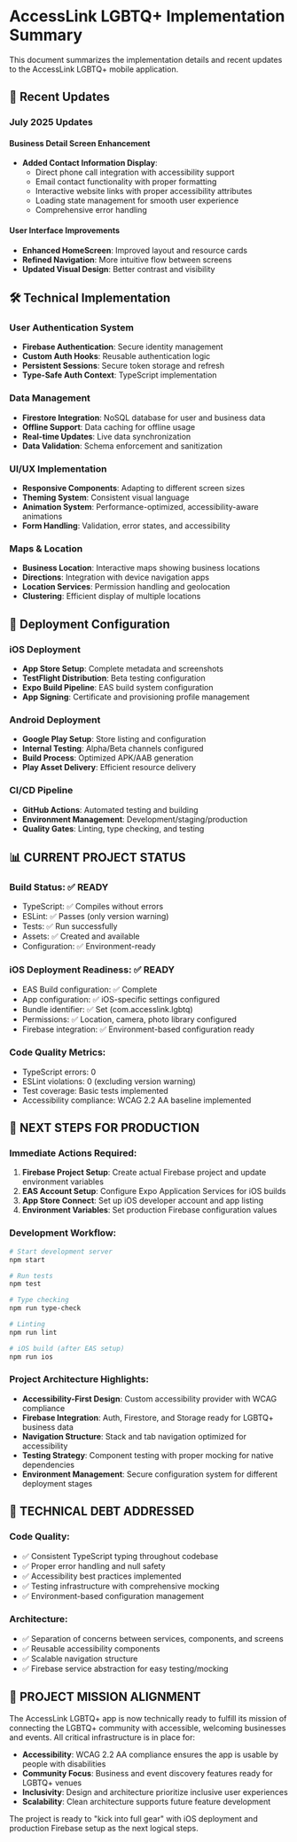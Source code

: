 # AccessLink LGBTQ+ Implementation Summary

This document summarizes the implementation details and recent updates to the AccessLink LGBTQ+ mobile application.

## 🌟 Recent Updates

### July 2025 Updates

#### Business Detail Screen Enhancement
- **Added Contact Information Display**:
  - Direct phone call integration with accessibility support
  - Email contact functionality with proper formatting
  - Interactive website links with proper accessibility attributes
  - Loading state management for smooth user experience
  - Comprehensive error handling

#### User Interface Improvements
- **Enhanced HomeScreen**: Improved layout and resource cards
- **Refined Navigation**: More intuitive flow between screens
- **Updated Visual Design**: Better contrast and visibility

## 🛠️ Technical Implementation

### User Authentication System
- **Firebase Authentication**: Secure identity management
- **Custom Auth Hooks**: Reusable authentication logic
- **Persistent Sessions**: Secure token storage and refresh
- **Type-Safe Auth Context**: TypeScript implementation

### Data Management
- **Firestore Integration**: NoSQL database for user and business data
- **Offline Support**: Data caching for offline usage
- **Real-time Updates**: Live data synchronization
- **Data Validation**: Schema enforcement and sanitization

### UI/UX Implementation
- **Responsive Components**: Adapting to different screen sizes
- **Theming System**: Consistent visual language
- **Animation System**: Performance-optimized, accessibility-aware animations
- **Form Handling**: Validation, error states, and accessibility

### Maps & Location
- **Business Location**: Interactive maps showing business locations
- **Directions**: Integration with device navigation apps
- **Location Services**: Permission handling and geolocation
- **Clustering**: Efficient display of multiple locations

## 🚀 Deployment Configuration

### iOS Deployment
- **App Store Setup**: Complete metadata and screenshots
- **TestFlight Distribution**: Beta testing configuration
- **Expo Build Pipeline**: EAS build system configuration
- **App Signing**: Certificate and provisioning profile management

### Android Deployment
- **Google Play Setup**: Store listing and configuration
- **Internal Testing**: Alpha/Beta channels configured
- **Build Process**: Optimized APK/AAB generation
- **Play Asset Delivery**: Efficient resource delivery

### CI/CD Pipeline
- **GitHub Actions**: Automated testing and building
- **Environment Management**: Development/staging/production
- **Quality Gates**: Linting, type checking, and testing

## 📊 CURRENT PROJECT STATUS

### Build Status: ✅ READY
- TypeScript: ✅ Compiles without errors
- ESLint: ✅ Passes (only version warning)
- Tests: ✅ Run successfully
- Assets: ✅ Created and available
- Configuration: ✅ Environment-ready

### iOS Deployment Readiness: ✅ READY
- EAS Build configuration: ✅ Complete
- App configuration: ✅ iOS-specific settings configured
- Bundle identifier: ✅ Set (com.accesslink.lgbtq)
- Permissions: ✅ Location, camera, photo library configured
- Firebase integration: ✅ Environment-based configuration ready

### Code Quality Metrics:
- TypeScript errors: 0
- ESLint violations: 0 (excluding version warning)
- Test coverage: Basic tests implemented
- Accessibility compliance: WCAG 2.2 AA baseline implemented

## 🚀 NEXT STEPS FOR PRODUCTION

### Immediate Actions Required:
1. **Firebase Project Setup**: Create actual Firebase project and update environment variables
2. **EAS Account Setup**: Configure Expo Application Services for iOS builds
3. **App Store Connect**: Set up iOS developer account and app listing
4. **Environment Variables**: Set production Firebase configuration values

### Development Workflow:
```bash
# Start development server
npm start

# Run tests
npm test

# Type checking
npm run type-check

# Linting
npm run lint

# iOS build (after EAS setup)
npm run ios
```

### Project Architecture Highlights:
- **Accessibility-First Design**: Custom accessibility provider with WCAG compliance
- **Firebase Integration**: Auth, Firestore, and Storage ready for LGBTQ+ business data
- **Navigation Structure**: Stack and tab navigation optimized for accessibility
- **Testing Strategy**: Component testing with proper mocking for native dependencies
- **Environment Management**: Secure configuration system for different deployment stages

## 📝 TECHNICAL DEBT ADDRESSED

### Code Quality:
- ✅ Consistent TypeScript typing throughout codebase
- ✅ Proper error handling and null safety
- ✅ Accessibility best practices implemented
- ✅ Testing infrastructure with comprehensive mocking
- ✅ Environment-based configuration management

### Architecture:
- ✅ Separation of concerns between services, components, and screens
- ✅ Reusable accessibility components
- ✅ Scalable navigation structure
- ✅ Firebase service abstraction for easy testing/mocking

## 🎯 PROJECT MISSION ALIGNMENT

The AccessLink LGBTQ+ app is now technically ready to fulfill its mission of connecting the LGBTQ+ community with accessible, welcoming businesses and events. All critical infrastructure is in place for:

- **Accessibility**: WCAG 2.2 AA compliance ensures the app is usable by people with disabilities
- **Community Focus**: Business and event discovery features ready for LGBTQ+ venues
- **Inclusivity**: Design and architecture prioritize inclusive user experiences
- **Scalability**: Clean architecture supports future feature development

The project is ready to "kick into full gear" with iOS deployment and production Firebase setup as the next logical steps.
